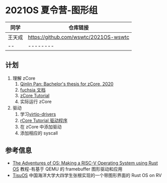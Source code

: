 # 2021OS 夏令营-图形组

| 同学   | 仓库链接                              |
| ------ | ------------------------------------- |
| 王天成 | https://github.com/wswtc/2021OS-wswtc |
| --     | --------                              |

## 计划

1. 理解 zCore
   1. [Qinlin Pan: Bachelor's thesis for zCore, 2020](https://github.com/rcore-os/zCore/wiki/files/pql-thesis.pdf)
   2. [fuchsia 文档](https://fuchsia.dev/reference)
   3. [zCore Tutorial](https://github.com/rcore-os/zCore-Tutorial)
   4. 实际运行 zCore
2. 驱动
   1. 学习[virtio-drivers](https://github.com/rcore-os/virtio-drivers)
   2. [rCore Tutorial 驱动程序](https://rcore-os.github.io/rCore-Tutorial-Book-v3/chapter8/2device-driver-2.html)
   3. 在 zCore 中添加驱动
   4. 添加相应的 syscall

## 参考信息

- [The Adventures of OS: Making a RISC-V Operating System using Rust OS](https://osblog.stephenmarz.com/) 教程-有基于 QEMU 的 framebuffer 图形驱动和应用
- [TisuOS](https://gitee.com/belowthetree/tisu-os) 中国海洋大学大四学生张根实现的一个带图形界面的 Rust OS on RV
